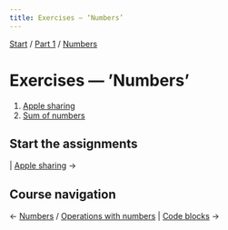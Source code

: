 ```yaml
---
title: Exercises — ‘Numbers’
---
```


[Start](/raku-course/) / [Part 1](/raku-course/part1) / [Numbers](..)

# Exercises — ’Numbers’

1. [Apple sharing](apple-sharing)
1. [Sum of numbers](sum-of-numbers)

## Start the assignments

| [Apple sharing](apple-sharing) →

## Course navigation

← [Numbers](/raku-course/numbers) / [Operations with numbers](/raku-course/numbers/operations) | [Code blocks](/raku-course/code-blocks) →
